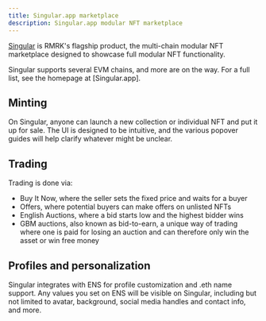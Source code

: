 ```yaml
---
title: Singular.app marketplace
description: Singular.app modular NFT marketplace
---
```


[Singular](https://singular.app) is RMRK's flagship product, the multi-chain modular NFT marketplace
designed to showcase full modular NFT functionality.

Singular supports several EVM chains, and more are on the way. For a full list,
see the homepage at [Singular.app].

## Minting

On Singular, anyone can launch a new collection or individual NFT and put it up
for sale. The UI is designed to be intuitive, and the various popover guides
will help clarify whatever might be unclear.

## Trading

Trading is done via:

- Buy It Now, where the seller sets the fixed price and waits for a buyer
- Offers, where potential buyers can make offers on unlisted NFTs
- English Auctions, where a bid starts low and the highest bidder wins
- GBM auctions, also known as bid-to-earn, a unique way of trading where one is
  paid for losing an auction and can therefore only win the asset or win free
  money

## Profiles and personalization

Singular integrates with ENS for profile customization and .eth name support.
Any values you set on ENS will be visible on Singular, including but not limited
to avatar, background, social media handles and contact info, and more.